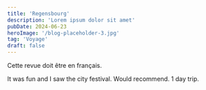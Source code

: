 ```yaml
---
title: 'Regensbourg'
description: 'Lorem ipsum dolor sit amet'
pubDate: 2024-06-23
heroImage: '/blog-placeholder-3.jpg'
tag: 'Voyage'
draft: false
---
```


Cette revue doit être en français.

It was fun and I saw the city festival. Would recommend. 1 day trip.

